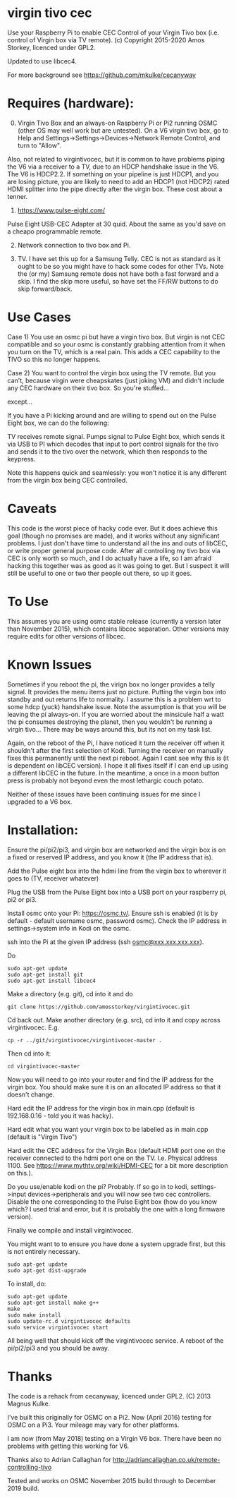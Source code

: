 # virgin tivo cec

Use your Raspberry Pi to enable CEC Control of your Virgin Tivo box (i.e. control of Virgin box via TV remote). (c) Copyright 2015-2020 Amos Storkey, licenced under GPL2.

Updated to use libcec4.

For more background see https://github.com/mkulke/cecanyway

# Requires (hardware):

0) Virgin Tivo Box and an always-on Raspberry Pi or Pi2 running OSMC (other OS may well work but are untested). On a V6 virgin tivo box, go to Help and Settings->Settings->Devices->Network Remote Control, and turn to "Allow". 

Also, not related to virgintivocec, but it is common to have problems piping the V6 via a receiver to a TV, due to an HDCP handshake issue in the V6. The V6 is HDCP2.2. If something on your pipeline is just HDCP1, and you are losing picture, you are likely to need to add an HDCP1 (not HDCP2) rated HDMI splitter into the pipe directly after the virgin box. These cost about a tenner.

1) https://www.pulse-eight.com/

Pulse Eight USB-CEC Adapter at 30 quid. About the same as you'd save on a cheapo programmable remote.

2) Network connection to tivo box and Pi.

3) TV. I have set this up for a Samsung Telly. CEC is not as standard as it ought to be so you might have to hack some codes for other TVs. Note the (or my) Samsung remote does not have both a fast forward and a skip. I find the skip more useful, so have set the FF/RW buttons to do skip forward/back.

# Use Cases
Case 1) You use an osmc pi but have a virgin tivo box. But virgin is not CEC compatible and so your osmc is constantly grabbing attention from it when you turn on the TV, which is a real pain. This adds a CEC capability to the TIVO so this no longer happens.

Case 2) You want to control the virgin box using the TV remote. But you can't, because virgin were cheapskates (just joking VM) and didn't include any CEC hardware on their tivo box. So you're stuffed...

except...

If you have a Pi kicking around and are willing to spend out on the Pulse Eight box, we can do the following:

TV receives remote signal. Pumps signal to Pulse Eight box, which sends it via USB to PI which decodes that input to port control signals for the tivo and sends it to the tivo over the network, which then responds to the keypress.

Note this happens quick and seamlessly: you won't notice it is any different from the virgin box being CEC controlled.

# Caveats
This code is the worst piece of hacky code ever. But it does achieve this goal (though no promises are made), and it works without any significant problems. I just don't have time to understand all the ins and outs of libCEC, or write proper general purpose code. After all controlling my tivo box via CEC is only worth so much, and I do actually have a life, so I am afraid hacking this together was as good as it was going to get. But I suspect it will still be useful to one or two ther people out there, so up it goes.

# To Use
This assumes you are using osmc stable release (currently a version later than November 2015), which contains libcec separation. Other versions may require edits for other versions of libcec.

# Known Issues 
Sometimes if you reboot the pi, the virign box no longer provides a telly signal. It provides the menu items just no picture. Putting the virgin box into standby and out returns life to normality. I assume this is a problem wrt to some hdcp (yuck) handshake issue. Note the assumption is that you will be leaving the pi always-on. If you are worried about the minsicule half a watt the pi consumes destroying the planet, then you wouldn't be running a virgin tivo... There may be ways around this, but its not on my task list.

Again, on the reboot of the Pi, I have noticed it turn the receiver off when it shouldn't after the first selection of Kodi. Turning the receiver on manually fixes this permanently until the next pi reboot. Again I cant see why this is (it is dependent on libCEC version). I hope it all fixes itself if I can end up using a different libCEC in the future. In the meantime, a once in a moon button press is probably not beyond even the most lethargic couch potato.

Neither of these issues have been continuing issues for me since I upgraded to a V6 box.

# Installation:
Ensure the pi/pi2/pi3, and virgin box are networked and the virgin box is on a fixed or reserved IP address, and you know it (the IP address that is).

Add the Pulse eight box into the hdmi line from the virgin box to wherever it goes to (TV, receiver whatever)

Plug the USB from the Pulse Eight box into a USB port on your raspberry pi, pi2 or pi3.

Install osmc onto your Pi: https://osmc.tv/. Ensure ssh is enabled (it is by default - default username osmc, password osmc). Check the IP address in settings->system info in Kodi on the osmc.

ssh into the Pi at the given IP address (ssh osmc@xxx.xxx.xxx.xxx).

Do

    sudo apt-get update
    sudo apt-get install git
    sudo apt-get install libcec4

Make a directory (e.g. git), cd into it and do

    git clone https://github.com/amosstorkey/virgintivocec.git
 
Cd back out. Make another directory (e.g. src), cd into it and copy across virgintivocec. E.g.

    cp -r ../git/virgintivocec/virgintivocec-master .

Then cd into it:

    cd virgintivocec-master

Now you will need to go into your router and find the IP address for the virgin box. You should make sure it is on an allocated IP address so that it doesn't change.

Hard edit the IP address for the virgin box in main.cpp (default is 192.168.0.16  - told you it was hacky).

Hard edit what you want your virgin box to be labelled as in main.cpp (default is "Virgin Tivo")

Hard edit the CEC address for the Virgin Box (default HDMI port one on the receiver connected to the hdmi port one on the TV. I.e. Physical address 1100. See https://www.mythtv.org/wiki/HDMI-CEC for a bit more description on this.).

Do you use/enable kodi on the pi? Probably. If so go in to kodi, settings->input devices->peripherals and you will now see two cec controllers. Disable the one corresponding to the Pulse Eight box (how do you know which? I used trial and error, but it is probably the one with a long firmware version).

Finally we compile and install virgintivocec.

You might want to to ensure you have done a system upgrade first, but this is not entirely necessary.    

    sudo apt-get update
    sudo apt-get dist-upgrade 

To install, do:

    sudo apt-get update
    sudo apt-get install make g++
    make
    sudo make install
    sudo update-rc.d virgintivocec defaults
    sudo service virgintivocec start

All being well that should kick off the virgintivocec service. A reboot of the pi/pi2/pi3 and you should be away.


# Thanks
The code is a rehack from cecanyway, licenced under GPL2. (C) 2013 Magnus Kulke. 

I've built this originally for OSMC on a Pi2. Now (April 2016) testing for OSMC on a Pi3. Your mileage may vary for other platforms.

I am now (from May 2018) testing on a Virgin V6 box. There have been no problems with getting this working for V6.

Thanks also to Adrian Callaghan for http://adriancallaghan.co.uk/remote-controlling-tivo

Tested and works on OSMC November 2015 build through to December 2019 build.
